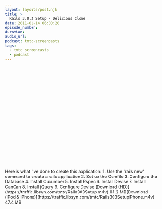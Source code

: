 ```yaml
---
layout: layouts/post.njk
title: >
  Rails 3.0.3 Setup - Delicious Clone
date: 2011-01-14 06:00:20
episode_number:
duration:
audio_url:
podcast: tmtc-screencasts
tags:
  - tmtc_screencasts
  - podcast
---
```


<object width="560" height="340"><param name="movie" value="https://www.youtube.com/v/5Hr18dP32sw?fs=1&amp;hl=en_US&amp;rel=0&amp;hd=1">

<param name="allowFullScreen" value="true">
<param name="allowscriptaccess" value="always">
<embed src="https://www.youtube.com/v/5Hr18dP32sw?fs=1&amp;hl=en_US&amp;rel=0&amp;hd=1" type="application/x-shockwave-flash" allowscriptaccess="always" allowfullscreen="true" width="560" height="340"></embed></object>Here is what I've done to create this application:
1. Use the 'rails new' command to create a rails application
2. Set up the Gemfile
3. Configure the Database
4. Install Cucumber
5. Install Rspec
6. Install Devise
7. Install CanCan
8. Install jQuery
9. Configure Devise
[Download (HD)](https://traffic.libsyn.com/tmtc/Rails303Setup.m4v) 84.2 MB[Download (iPod & iPhone)](https://traffic.libsyn.com/tmtc/Rails303SetupiPhone.m4v) 47.4 MB

